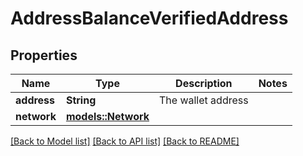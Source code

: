 # AddressBalanceVerifiedAddress

## Properties

Name | Type | Description | Notes
------------ | ------------- | ------------- | -------------
**address** | **String** | The wallet address | 
**network** | [**models::Network**](Network.md) |  | 

[[Back to Model list]](../README.md#documentation-for-models) [[Back to API list]](../README.md#documentation-for-api-endpoints) [[Back to README]](../README.md)


